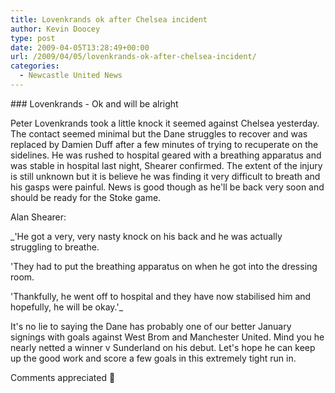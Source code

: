 ```yaml
---
title: Lovenkrands ok after Chelsea incident
author: Kevin Doocey
type: post
date: 2009-04-05T13:28:49+00:00
url: /2009/04/05/lovenkrands-ok-after-chelsea-incident/
categories:
  - Newcastle United News
---
```


### Lovenkrands - Ok and will be alright

Peter Lovenkrands took a little knock it seemed against Chelsea yesterday. The contact seemed minimal but the Dane struggles to recover and was replaced by Damien Duff after a few minutes of trying to recuperate on the sidelines. He was rushed to hospital geared with a breathing apparatus and was stable in hospital last night, Shearer confirmed. The extent of the injury is still unknown but it is believe he was finding it very difficult to breath and his gasps were painful. News is good though as he'll be back very soon and should be ready for the Stoke game.

Alan Shearer:

_'He got a very, very nasty knock on his back and he was actually struggling to breathe.</p>

'They had to put the breathing apparatus on when he got into the dressing room.

'Thankfully, he went off to hospital and they have now stabilised him and hopefully, he will be okay.'_

It's no lie to saying the Dane has probably one of our better January signings with goals against West Brom and Manchester United. Mind you he nearly netted a winner v Sunderland on his debut. Let's hope he can keep up the good work and score a few goals in this extremely tight run in.

Comments appreciated 🙂

